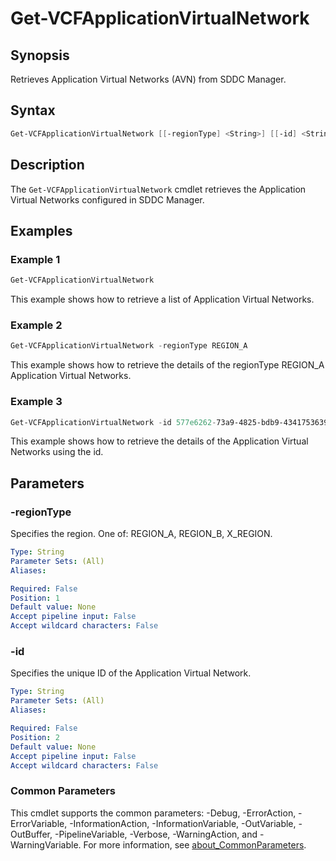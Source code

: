 # Get-VCFApplicationVirtualNetwork

## Synopsis

Retrieves Application Virtual Networks (AVN) from SDDC Manager.

## Syntax

```powershell
Get-VCFApplicationVirtualNetwork [[-regionType] <String>] [[-id] <String>] [<CommonParameters>]
```

## Description

The `Get-VCFApplicationVirtualNetwork` cmdlet retrieves the Application Virtual Networks configured in SDDC Manager.

## Examples

### Example 1

```powershell
Get-VCFApplicationVirtualNetwork
```

This example shows how to retrieve a list of Application Virtual Networks.

### Example 2

```powershell
Get-VCFApplicationVirtualNetwork -regionType REGION_A
```

This example shows how to retrieve the details of the regionType REGION_A Application Virtual Networks.

### Example 3

```powershell
Get-VCFApplicationVirtualNetwork -id 577e6262-73a9-4825-bdb9-4341753639ce
```

This example shows how to retrieve the details of the Application Virtual Networks using the id.

## Parameters

### -regionType

Specifies the region. One of: REGION_A, REGION_B, X_REGION.

```yaml
Type: String
Parameter Sets: (All)
Aliases:

Required: False
Position: 1
Default value: None
Accept pipeline input: False
Accept wildcard characters: False
```

### -id

Specifies the unique ID of the Application Virtual Network.

```yaml
Type: String
Parameter Sets: (All)
Aliases:

Required: False
Position: 2
Default value: None
Accept pipeline input: False
Accept wildcard characters: False
```

### Common Parameters

This cmdlet supports the common parameters: -Debug, -ErrorAction, -ErrorVariable, -InformationAction, -InformationVariable, -OutVariable, -OutBuffer, -PipelineVariable, -Verbose, -WarningAction, and -WarningVariable. For more information, see [about_CommonParameters](http://go.microsoft.com/fwlink/?LinkID=113216).
